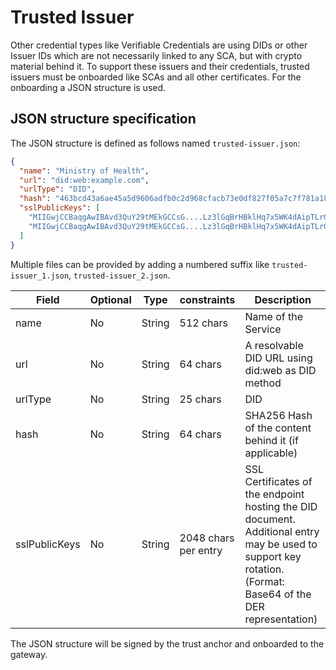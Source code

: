 # Trusted Issuer

Other credential types like Verifiable Credentials are using DIDs or other Issuer IDs which are not necessarily linked to any SCA, but with crypto material behind it. 
To support these issuers and their credentials, trusted issuers must be onboarded like SCAs and all other certificates.
For the onboarding a JSON structure is used.

## JSON structure specification

The JSON structure is defined as follows named `trusted-issuer.json`:

```json
{
  "name": "Ministry of Health",
  "url": "did:web:example.com",
  "urlType": "DID",
  "hash": "463bcd43a6ae45a5d9606adfb0c2d968cfacb73e0df827f05a7c7f781a1869c5",
  "sslPublicKeys": [
    "MIIGwjCCBaqgAwIBAvd3QuY29tMEkGCCsG....Lz3lGqBrHBklHq7x5WK4dAipTLrG39u",
    "MIIGwjCCBaqgAwIBAvd3QuY29tMEkGCCsG....Lz3lGqBrHBklHq7x5WK4dAipTLrG40u"
  ]
}
```

Multiple files can be provided by adding a numbered suffix like `trusted-issuer_1.json`, `trusted-issuer_2.json`.


| Field         | Optional | Type   | constraints          | Description                                                                                                                                                 |
|---------------|----------|--------|----------------------|-------------------------------------------------------------------------------------------------------------------------------------------------------------|
| name          | No       | String | 512 chars            | Name of the Service                                                                                                                                         |
| url           | No       | String | 64 chars             | A resolvable DID URL using did:web as DID method                                                                                                            |
| urlType       | No       | String | 25 chars             | DID                                                                                                                                                         |
| hash          | No       | String | 64 chars             | SHA256 Hash of the content behind it (if applicable)                                                                                                        |
| sslPublicKeys | No       | String | 2048 chars per entry | SSL Certificates of the endpoint hosting the DID document. Additional entry may be used to support key rotation. (Format: Base64 of the DER representation) |

The JSON structure will be signed by the trust anchor and onboarded to the gateway.

